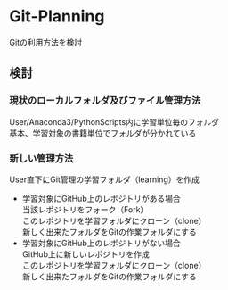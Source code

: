 # Git-Planning
Gitの利用方法を検討

## 検討 

### 現状のローカルフォルダ及びファイル管理方法
User/Anaconda3/PythonScripts内に学習単位毎のフォルダ  
基本、学習対象の書籍単位でフォルダが分かれている

### 新しい管理方法
User直下にGit管理の学習フォルダ（learning）を作成
- 学習対象にGitHub上のレポジトリがある場合  
  当該レポジトリをフォーク（Fork）  
  このレポジトリを学習フォルダにクローン（clone）  
  新しく出来たフォルダをGitの作業フォルダにする
- 学習対象にGitHub上のレポジトリがない場合  
  GitHub上に新しいレポジトリを作成  
  このレポジトリを学習フォルダにクローン（clone）  
  新しく出来たフォルダをGitの作業フォルダにする
